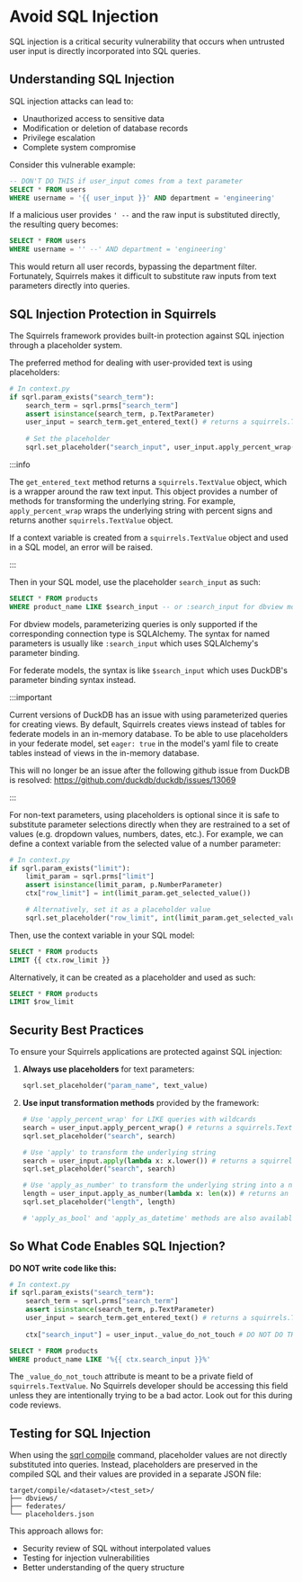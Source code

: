 # Avoid SQL Injection

SQL injection is a critical security vulnerability that occurs when untrusted user input is directly incorporated into SQL queries.

## Understanding SQL Injection

SQL injection attacks can lead to:

- Unauthorized access to sensitive data
- Modification or deletion of database records
- Privilege escalation
- Complete system compromise

Consider this vulnerable example:

```sql
-- DON'T DO THIS if user_input comes from a text parameter
SELECT * FROM users 
WHERE username = '{{ user_input }}' AND department = 'engineering'
```

If a malicious user provides `' --` and the raw input is substituted directly, the resulting query becomes:

```sql
SELECT * FROM users 
WHERE username = '' --' AND department = 'engineering'
```

This would return all user records, bypassing the department filter. Fortunately, Squirrels makes it difficult to substitute raw inputs from text parameters directly into queries.

## SQL Injection Protection in Squirrels

The Squirrels framework provides built-in protection against SQL injection through a placeholder system. 

The preferred method for dealing with user-provided text is using placeholders:

```python
# In context.py
if sqrl.param_exists("search_term"):
    search_term = sqrl.prms["search_term"]
    assert isinstance(search_term, p.TextParameter)
    user_input = search_term.get_entered_text() # returns a squirrels.TextValue object
    
    # Set the placeholder
    sqrl.set_placeholder("search_input", user_input.apply_percent_wrap())
```

:::info

The `get_entered_text` method returns a `squirrels.TextValue` object, which is a wrapper around the raw text input. This object provides a number of methods for transforming the underlying string. For example, `apply_percent_wrap` wraps the underlying string with percent signs and returns another `squirrels.TextValue` object.

If a context variable is created from a `squirrels.TextValue` object and used in a SQL model, an error will be raised.

:::

Then in your SQL model, use the placeholder `search_input` as such:

```sql
SELECT * FROM products
WHERE product_name LIKE $search_input -- or :search_input for dbview models using SQLAlchemy
```

For dbview models, parameterizing queries is only supported if the corresponding connection type is SQLAlchemy. The syntax for named parameters is usually like `:search_input` which uses SQLAlchemy's parameter binding. 

For federate models, the syntax is like `$search_input` which uses DuckDB's parameter binding syntax instead.

:::important

Current versions of DuckDB has an issue with using parameterized queries for creating views. By default, Squirrels creates views instead of tables for federate models in an in-memory database. To be able to use placeholders in your federate model, set `eager: true` in the model's yaml file to create tables instead of views in the in-memory database.

This will no longer be an issue after the following github issue from DuckDB is resolved:
https://github.com/duckdb/duckdb/issues/13069

:::

For non-text parameters, using placeholders is optional since it is safe to substitute parameter selections directly when they are restrained to a set of values (e.g. dropdown values, numbers, dates, etc.). For example, we can define a context variable from the selected value of a number parameter:

```python
# In context.py
if sqrl.param_exists("limit"):
    limit_param = sqrl.prms["limit"]
    assert isinstance(limit_param, p.NumberParameter)
    ctx["row_limit"] = int(limit_param.get_selected_value())

    # Alternatively, set it as a placeholder value
    sqrl.set_placeholder("row_limit", int(limit_param.get_selected_value()))
```

Then, use the context variable in your SQL model:

```sql
SELECT * FROM products
LIMIT {{ ctx.row_limit }}
```

Alternatively, it can be created as a placeholder and used as such:

```sql
SELECT * FROM products
LIMIT $row_limit
```

## Security Best Practices

To ensure your Squirrels applications are protected against SQL injection:

1. **Always use placeholders** for text parameters:
   ```python
   sqrl.set_placeholder("param_name", text_value)
   ```

2. **Use input transformation methods** provided by the framework:
   ```python
   # Use 'apply_percent_wrap' for LIKE queries with wildcards
   search = user_input.apply_percent_wrap() # returns a squirrels.TextValue object
   sqrl.set_placeholder("search", search)

   # Use 'apply' to transform the underlying string
   search = user_input.apply(lambda x: x.lower()) # returns a squirrels.TextValue object
   sqrl.set_placeholder("search", search)

   # Use 'apply_as_number' to transform the underlying string into a number
   length = user_input.apply_as_number(lambda x: len(x)) # returns an int
   sqrl.set_placeholder("length", length)

   # 'apply_as_bool' and 'apply_as_datetime' methods are also available
   ```

## So What Code Enables SQL Injection?

**DO NOT write code like this:**

```python
# In context.py
if sqrl.param_exists("search_term"):
    search_term = sqrl.prms["search_term"]
    assert isinstance(search_term, p.TextParameter)
    user_input = search_term.get_entered_text() # returns a squirrels.TextValue object
    
    ctx["search_input"] = user_input._value_do_not_touch # DO NOT DO THIS
```

```sql
SELECT * FROM products
WHERE product_name LIKE '%{{ ctx.search_input }}%'
```

The `_value_do_not_touch` attribute is meant to be a private field of `squirrels.TextValue`. No Squirrels developer should be accessing this field unless they are intentionally trying to be a bad actor. Look out for this during code reviews.

## Testing for SQL Injection

When using the [sqrl compile] command, placeholder values are not directly substituted into queries. Instead, placeholders are preserved in the compiled SQL and their values are provided in a separate JSON file:

```
target/compile/<dataset>/<test_set>/
├── dbviews/
├── federates/
└── placeholders.json
```

This approach allows for:
- Security review of SQL without interpolated values
- Testing for injection vulnerabilities
- Better understanding of the query structure


[sqrl compile]: ../../references/cli/compile